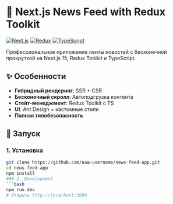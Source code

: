 # 📰 Next.js News Feed with Redux Toolkit

[![Next.js](https://img.shields.io/badge/Next.js-15.4+-000000.svg?logo=next.js)](https://nextjs.org)
[![Redux](https://img.shields.io/badge/Redux_Toolkit-1.9+-764ABC.svg?logo=redux)](https://redux-toolkit.js.org)
[![TypeScript](https://img.shields.io/badge/TypeScript-5+-3178C6.svg?logo=typescript)](https://www.typescriptlang.org)

Профессиональное приложение ленты новостей с бесконечной прокруткой на Next.js 15, Redux Toolkit и TypeScript.

## ✨ Особенности
- **Гибридный рендеринг**: SSR + CSR
- **Бесконечный скролл**: Автоподгрузка контента
- **Стейт-менеджмент**: Redux Toolkit с TS
- **UI**: Ant Design + кастомные стили
- **Полная типобезопасность**

## 🚀 Запуск

### 1. Установка
```bash
git clone https://github.com/ваш-username/news-feed-app.git
cd news-feed-app
npm install
### 2. Development
```bash
npm run dev
# Открыть http://localhost:3000
